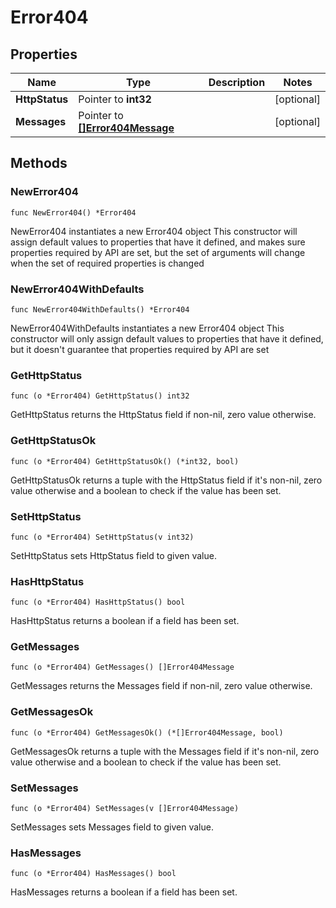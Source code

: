 # Error404

## Properties

|Name | Type | Description | Notes|
|------------ | ------------- | ------------- | -------------|
|**HttpStatus** | Pointer to **int32** |  | [optional] |
|**Messages** | Pointer to [**[]Error404Message**](Error404Message.md) |  | [optional] |

## Methods

### NewError404

`func NewError404() *Error404`

NewError404 instantiates a new Error404 object
This constructor will assign default values to properties that have it defined,
and makes sure properties required by API are set, but the set of arguments
will change when the set of required properties is changed

### NewError404WithDefaults

`func NewError404WithDefaults() *Error404`

NewError404WithDefaults instantiates a new Error404 object
This constructor will only assign default values to properties that have it defined,
but it doesn't guarantee that properties required by API are set

### GetHttpStatus

`func (o *Error404) GetHttpStatus() int32`

GetHttpStatus returns the HttpStatus field if non-nil, zero value otherwise.

### GetHttpStatusOk

`func (o *Error404) GetHttpStatusOk() (*int32, bool)`

GetHttpStatusOk returns a tuple with the HttpStatus field if it's non-nil, zero value otherwise
and a boolean to check if the value has been set.

### SetHttpStatus

`func (o *Error404) SetHttpStatus(v int32)`

SetHttpStatus sets HttpStatus field to given value.

### HasHttpStatus

`func (o *Error404) HasHttpStatus() bool`

HasHttpStatus returns a boolean if a field has been set.

### GetMessages

`func (o *Error404) GetMessages() []Error404Message`

GetMessages returns the Messages field if non-nil, zero value otherwise.

### GetMessagesOk

`func (o *Error404) GetMessagesOk() (*[]Error404Message, bool)`

GetMessagesOk returns a tuple with the Messages field if it's non-nil, zero value otherwise
and a boolean to check if the value has been set.

### SetMessages

`func (o *Error404) SetMessages(v []Error404Message)`

SetMessages sets Messages field to given value.

### HasMessages

`func (o *Error404) HasMessages() bool`

HasMessages returns a boolean if a field has been set.



